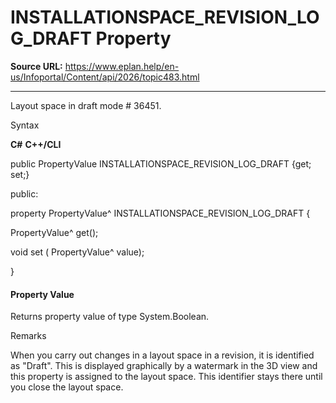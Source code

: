 # INSTALLATIONSPACE_REVISION_LOG_DRAFT Property

**Source URL:** https://www.eplan.help/en-us/Infoportal/Content/api/2026/topic483.html

---

Layout space in draft mode # 36451.

Syntax

**C#**
**C++/CLI**


public PropertyValue INSTALLATIONSPACE_REVISION_LOG_DRAFT {get; set;}

public:

property PropertyValue^ INSTALLATIONSPACE_REVISION_LOG_DRAFT {

   PropertyValue^ get();

   void set (    PropertyValue^ value);

}


#### Property Value

Returns property value of type System.Boolean.

Remarks

When you carry out changes in a layout space in a revision, it is identified as "Draft". This is displayed graphically by a watermark in the 3D view and this property is assigned to the layout space. This identifier stays there until you close the layout space.
